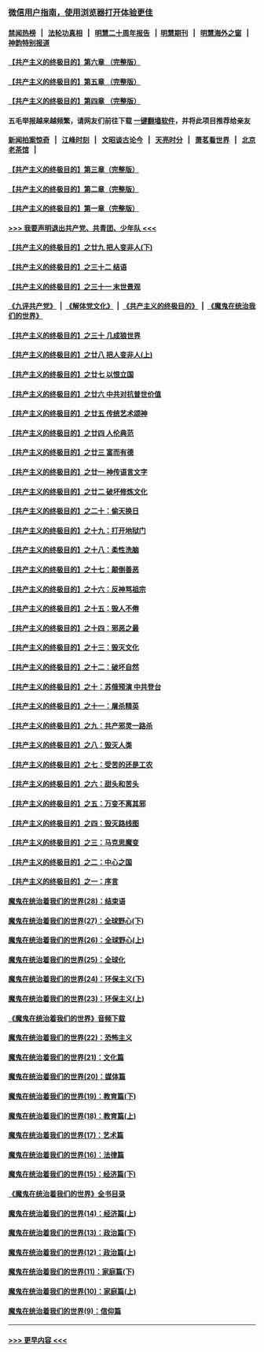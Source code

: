 ### [微信用户指南，使用浏览器打开体验更佳](https://github.com/gfw-breaker/banned-news1/blob/master/indexes/wechat-guide.md?t=0)
#### [禁闻热榜](热点新闻.md?t=0)  &nbsp;&nbsp;|&nbsp;&nbsp; [法轮功真相](https://github.com/gfw-breaker/truth/blob/master/README.md?t=0) &nbsp;&nbsp;|&nbsp;&nbsp; [明慧二十周年报告](https://github.com/gfw-breaker/mh-reports/blob/master/README.md?t=0) &nbsp;&nbsp;|&nbsp;&nbsp;[明慧期刊](https://github.com/gfw-breaker/mh-qikan) &nbsp;&nbsp;|&nbsp;&nbsp; [明慧海外之窗](https://github.com/gfw-breaker/mh-news/blob/master/README.md?t=0) &nbsp;&nbsp;|&nbsp;&nbsp; [神韵特别报道](https://github.com/gfw-breaker/mh-news/blob/master/shenyun.md?t=0)
#### [【共产主义的终极目的】第六章 （完整版）](../pages/nsc422/n11428913.md?t=02121933) 
#### [【共产主义的终极目的】第五章 （完整版）](../pages/nsc422/n11428912.md?t=02121933) 
#### [【共产主义的终极目的】第四章 （完整版）](../pages/nsc422/n11428907.md?t=02121933) 
#### 五毛举报越来越频繁，请网友们前往下载 [一键翻墙软件](https://github.com/gfw-breaker/ssr-accounts)，并将此项目推荐给亲友
#### [新闻拍案惊奇](https://github.com/gfw-breaker/banned-news1/blob/master/pages/link4.md) &nbsp;&nbsp;|&nbsp;&nbsp; [江峰时刻](https://github.com/gfw-breaker/banned-news1/blob/master/pages/link4.md) &nbsp;&nbsp;|&nbsp;&nbsp; [文昭谈古论今](https://github.com/gfw-breaker/banned-news1/blob/master/pages/link4.md) &nbsp;&nbsp;|&nbsp;&nbsp; [天亮时分](https://github.com/gfw-breaker/banned-news1/blob/master/pages/link4.md) &nbsp;&nbsp;|&nbsp;&nbsp; [萧茗看世界](https://github.com/gfw-breaker/banned-news1/blob/master/pages/link4.md) &nbsp;&nbsp;|&nbsp;&nbsp; [北京老茶馆](https://github.com/gfw-breaker/banned-news1/blob/master/pages/link4.md) &nbsp;&nbsp;|&nbsp;&nbsp; 
#### [【共产主义的终极目的】第三章（完整版）](../pages/nsc422/n11428848.md?t=02121933) 
#### [【共产主义的终极目的】第二章（完整版）](../pages/nsc422/n11428831.md?t=02121933) 
#### [【共产主义的终极目的】第一章（完整版）](../pages/nsc422/n11417651.md?t=02121933) 
#### [>>> 我要声明退出共产党、共青团、少年队 <<<](https://github.com/begood0513/goodnews/blob/master/quit/letter.md) 
#### [【共产主义的终极目的】之廿九 把人变非人(下)](../pages/nsc422/n11344140.md?t=02121933) 
#### [【共产主义的终极目的】之三十二 结语](../pages/nsc422/n11360535.md?t=02121933) 
#### [【共产主义的终极目的】之三十一 末世景观](../pages/nsc422/n11351129.md?t=02121933) 
#### [《九评共产党》](https://github.com/begood0513/9ping.md/blob/master/README.md) &nbsp;|&nbsp; [《解体党文化》](../../../../jtdwh.md/blob/master/README.md)  &nbsp;|&nbsp; [《共产主义的终极目的》](../../../../gczydzjmd.md/blob/master/README.md) &nbsp;|&nbsp; [《魔鬼在统治我们的世界》](../../../../mgztzwmdsj.md/blob/master/README.md) 
#### [【共产主义的终极目的】之三十 几成狼世界](../pages/nsc422/n11348280.md?t=02121933) 
#### [【共产主义的终极目的】之廿八 把人变非人(上)](../pages/nsc422/n11340492.md?t=02121933) 
#### [【共产主义的终极目的】之廿七 以恨立国](../pages/nsc422/n11336944.md?t=02121933) 
#### [【共产主义的终极目的】之廿六 中共对抗普世价值](../pages/nsc422/n11324785.md?t=02121933) 
#### [【共产主义的终极目的】之廿五 传统艺术颂神](../pages/nsc422/n11296396.md?t=02121933) 
#### [【共产主义的终极目的】之廿四 人伦典范](../pages/nsc422/n11296397.md?t=02121933) 
#### [【共产主义的终极目的】之廿三 富而有德](../pages/nsc422/n11283598.md?t=02121933) 
#### [【共产主义的终极目的】之廿一 神传语言文字](../pages/nsc422/n11263265.md?t=02121933) 
#### [【共产主义的终极目的】之廿二 破坏修炼文化](../pages/nsc422/n11245728.md?t=02121933) 
#### [【共产主义的终极目的】之二十：偷天换日](../pages/nsc422/n11238846.md?t=02121933) 
#### [【共产主义的终极目的】之十九：打开地狱门](../pages/nsc422/n11206376.md?t=02121933) 
#### [【共产主义的终极目的】之十八：柔性洗脑](../pages/nsc422/n11199994.md?t=02121933) 
#### [【共产主义的终极目的】之十七：颠倒善恶](../pages/nsc422/n11179782.md?t=02121933) 
#### [【共产主义的终极目的】之十六：反神骂祖宗](../pages/nsc422/n11166798.md?t=02121933) 
#### [【共产主义的终极目的】之十五：毁人不倦](../pages/nsc422/n11166792.md?t=02121933) 
#### [【共产主义的终极目的】之十四：邪恶之最](../pages/nsc422/n11150249.md?t=02121933) 
#### [【共产主义的终极目的】之十三：毁灭文化](../pages/nsc422/n11135227.md?t=02121933) 
#### [【共产主义的终极目的】之十二：破坏自然](../pages/nsc422/n11135214.md?t=02121933) 
#### [【共产主义的终极目的】之十：苏俄预演 中共登台](../pages/nsc422/n11118424.md?t=02121933) 
#### [【共产主义的终极目的】之十一：屠杀精英](../pages/nsc422/n11118442.md?t=02121933) 
#### [【共产主义的终极目的】之九：共产邪灵一路杀](../pages/nsc422/n11114139.md?t=02121933) 
#### [【共产主义的终极目的】之八：毁灭人类](../pages/nsc422/n11108503.md?t=02121933) 
#### [【共产主义的终极目的】之七：受苦的还是工农](../pages/nsc422/n11101809.md?t=02121933) 
#### [【共产主义的终极目的】之六：甜头和苦头](../pages/nsc422/n11096971.md?t=02121933) 
#### [【共产主义的终极目的】之五：万变不离其邪](../pages/nsc422/n11091285.md?t=02121933) 
#### [【共产主义的终极目的】之四：毁灭路线图](../pages/nsc422/n11086284.md?t=02121933) 
#### [【共产主义的终极目的】之三：马克思魔变](../pages/nsc422/n11061941.md?t=02121933) 
#### [【共产主义的终极目的】之二：中心之国](../pages/nsc422/n11047728.md?t=02121933) 
#### [【共产主义的终极目的】之一：序言](../pages/nsc422/n11086077.md?t=02121933) 
#### [魔鬼在统治着我们的世界(28)：结束语](../pages/nsc422/n10936246.md?t=02121933) 
#### [魔鬼在统治着我们的世界(27)：全球野心(下)](../pages/nsc422/n10928319.md?t=02121933) 
#### [魔鬼在统治着我们的世界(26)：全球野心(上)](../pages/nsc422/n10900318.md?t=02121933) 
#### [魔鬼在统治着我们的世界(25)：全球化](../pages/nsc422/n10788205.md?t=02121933) 
#### [魔鬼在统治着我们的世界(24)：环保主义(下)](../pages/nsc422/n10695307.md?t=02121933) 
#### [魔鬼在统治着我们的世界(23)：环保主义(上)](../pages/nsc422/n10688613.md?t=02121933) 
#### [《魔鬼在统治着我们的世界》音频下载](../pages/nsc422/n10635553.md?t=02121933) 
#### [魔鬼在统治着我们的世界(22)：恐怖主义](../pages/nsc422/n10614727.md?t=02121933) 
#### [魔鬼在统治着我们的世界(21)：文化篇](../pages/nsc422/n10597706.md?t=02121933) 
#### [魔鬼在统治着我们的世界(20)：媒体篇](../pages/nsc422/n10586579.md?t=02121933) 
#### [魔鬼在统治着我们的世界(19)：教育篇(下)](../pages/nsc422/n10564808.md?t=02121933) 
#### [魔鬼在统治着我们的世界(18)：教育篇(上)](../pages/nsc422/n10526970.md?t=02121933) 
#### [魔鬼在统治着我们的世界(17)：艺术篇](../pages/nsc422/n10499093.md?t=02121933) 
#### [魔鬼在统治着我们的世界(16)：法律篇](../pages/nsc422/n10485969.md?t=02121933) 
#### [魔鬼在统治着我们的世界(15)：经济篇(下)](../pages/nsc422/n10469975.md?t=02121933) 
#### [《魔鬼在统治着我们的世界》全书目录](../pages/nsc422/n10464261.md?t=02121933) 
#### [魔鬼在统治着我们的世界(14)：经济篇(上)](../pages/nsc422/n10457370.md?t=02121933) 
#### [魔鬼在统治着我们的世界(13)：政治篇(下)](../pages/nsc422/n10448270.md?t=02121933) 
#### [魔鬼在统治着我们的世界(12)：政治篇(上)](../pages/nsc422/n10444576.md?t=02121933) 
#### [魔鬼在统治着我们的世界(11)：家庭篇(下)](../pages/nsc422/n10440961.md?t=02121933) 
#### [魔鬼在统治着我们的世界(10)：家庭篇(上)](../pages/nsc422/n10435448.md?t=02121933) 
#### [魔鬼在统治着我们的世界(9)：信仰篇](../pages/nsc422/n10432159.md?t=02121933) 

----
#### [ >>> 更早内容 <<< ](../indexes/nsc422-earlier.md)
